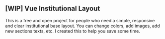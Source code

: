 ## [WIP] Vue Institutional Layout

This is a free and open project for people who need a simple, responsive and clear institutional base layout. You can change colors, add images, add new sections texts, etc. I created this to help you save some time.

